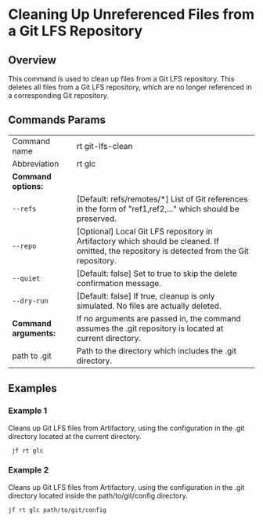 # Cleaning Up Unreferenced Files from a Git LFS Repository
## Overview

This command is used to clean up files from a Git LFS repository. This deletes all files from a Git LFS repository, which are no longer referenced in a corresponding Git repository.

## Commands Params

|                   |                                                                                                                                              |
|-------------------|----------------------------------------------------------------------------------------------------------------------------------------------|
| Command name      | rt git-lfs-clean                                                                                                                             |
| Abbreviation      | rt glc                                                                                                                                       |
| **Command options:**   |                                                                                                                                              |
| `--refs` | \[Default: refs/remotes/\*] List of Git references in the form of "ref1,ref2,..." which should be preserved.                                 |
| `--repo` | \[Optional] Local Git LFS repository in Artifactory which should be cleaned. If omitted, the repository is detected from the Git repository. |
| `--quiet` | \[Default: false] Set to true to skip the delete confirmation message.                                                                       |
| `--dry-run` | \[Default: false] If true, cleanup is only simulated. No files are actually deleted.                                                         |
| **Command arguments:** | If no arguments are passed in, the command assumes the .git repository is located at current directory.                                      |
| path to .git      | Path to the directory which includes the .git directory.                                                                                     |

## Examples
### Example 1

Cleans up Git LFS files from Artifactory, using the configuration in the .git directory located at the current directory.

```
 jf rt glc
```

### Example 2

Cleans up Git LFS files from Artifactory, using the configuration in the .git directory located inside the path/to/git/config directory.

```
jf rt glc path/to/git/config
```
